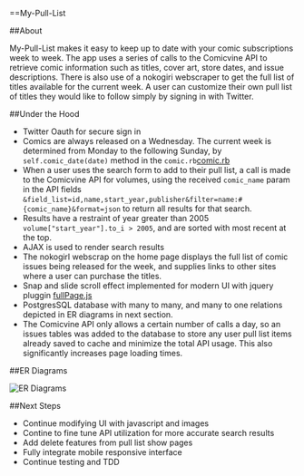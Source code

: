 ==My-Pull-List

##About

My-Pull-List makes it easy to keep up to date with your comic subscriptions week to week. The app uses a series of calls to the Comicvine API to retrieve comic information such as titles, cover art, store dates, and issue descriptions. There is also use of a nokogiri webscraper to get the full list of titles available for the current week. A user can customize their own pull list of titles they would like to follow simply by signing in with Twitter.  

##Under the Hood

* Twitter Oauth for secure sign in
* Comics are always released on a Wednesday. The current week is determined from Monday to the following Sunday, by `self.comic_date(date)` method in the `comic.rb`[comic.rb](../app/models/comic.rb)
* When a user uses the search form to add to their pull list, a call is made to the Comicvine API for volumes, using the received `comic_name` param in the API fields `&field_list=id,name,start_year,publisher&filter=name:#{comic_name}&format=json` to return all results for that search. 
* Results have a restraint of year greater than 2005 `volume["start_year"].to_i > 2005`, and are sorted with most recent at the top.
* AJAX is used to render search results
* The nokogirl webscrap on the home page displays the full list of comic issues being released for the week, and supplies links to other sites where a user can purchase the titles.
* Snap and slide scroll effect implemented for modern UI with jquery pluggin [fullPage.js](https://github.com/alvarotrigo/fullPage.js/)
* PostgresSQL database with many to many, and many to one relations depicted in ER diagrams in next section.
* The Comicvine API only allows a certain number of calls a day, so an issues tables was added to the database to store any user pull list items already saved to cache and minimize the total API usage. This also significantly increases page loading times. 


##ER Diagrams

![ER Diagrams](https://www.dropbox.com/home?preview=Screen+Shot+2015-07-27+at+12.00.08+PM.png)

##Next Steps
* Continue modifying UI with javascript and images
* Contine to fine tune API utilization for more accurate search results
* Add delete features from pull list show pages
* Fully integrate mobile responsive interface
* Continue testing and TDD

